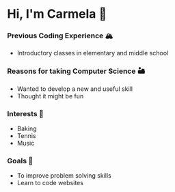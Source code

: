 # Hi, I'm Carmela 👋
### Previous Coding Experience 🏔️
* Introductory classes in elementary and middle school
### Reasons for taking Computer Science 🏜️
* Wanted to develop a new and useful skill
* Thought it might be fun
### Interests 🌃
* Baking
* Tennis
* Music
### Goals 🌉
* To improve problem solving skills
* Learn to code websites


<!---
Cjenc24/Cjenc24 is a ✨ special ✨ repository because its `README.md` (this file) appears on your GitHub profile.
You can click the Preview link to take a look at your changes.
--->
